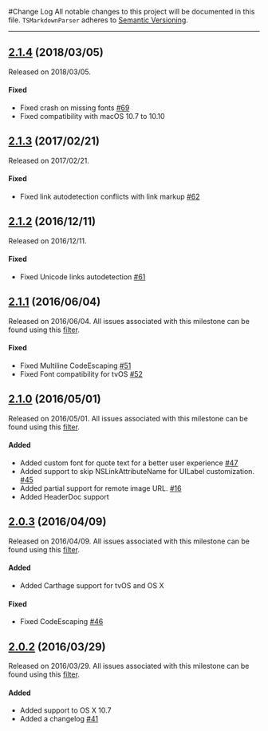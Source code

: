#Change Log
All notable changes to this project will be documented in this file.
`TSMarkdownParser` adheres to [Semantic Versioning](http://semver.org/).

--- 

## [2.1.4](https://github.com/laptobbe/TSMarkdownParser/releases/tag/2.1.4) (2018/03/05)
Released on 2018/03/05.

#### Fixed
* Fixed crash on missing fonts [#69](https://github.com/laptobbe/TSMarkdownParser/issues/69)
* Fixed compatibility with macOS 10.7 to 10.10


## [2.1.3](https://github.com/laptobbe/TSMarkdownParser/releases/tag/2.1.3) (2017/02/21)
Released on 2017/02/21.

#### Fixed
* Fixed link autodetection conflicts with link markup [#62](https://github.com/laptobbe/TSMarkdownParser/issues/62)


## [2.1.2](https://github.com/laptobbe/TSMarkdownParser/releases/tag/2.1.2) (2016/12/11)
Released on 2016/12/11.

#### Fixed
* Fixed Unicode links autodetection [#61](https://github.com/laptobbe/TSMarkdownParser/pull/61)


## [2.1.1](https://github.com/laptobbe/TSMarkdownParser/releases/tag/2.1.1) (2016/06/04)
Released on 2016/06/04. All issues associated with this milestone can be found using this [filter](https://github.com/laptobbe/TSMarkdownParser/issues?q=milestone%3A2.1.1+is%3Aclosed).

#### Fixed
* Fixed Multiline CodeEscaping [#51](https://github.com/laptobbe/TSMarkdownParser/issues/51)
* Fixed Font compatibility for tvOS [#52](https://github.com/laptobbe/TSMarkdownParser/issues/52)


## [2.1.0](https://github.com/laptobbe/TSMarkdownParser/releases/tag/2.1.0) (2016/05/01)
Released on 2016/05/01. All issues associated with this milestone can be found using this [filter](https://github.com/laptobbe/TSMarkdownParser/issues?q=milestone%3A2.1.0+is%3Aclosed).

#### Added
* Added custom font for quote text for a better user experience [#47](https://github.com/laptobbe/TSMarkdownParser/pull/47)
* Added support to skip NSLinkAttributeName for UILabel customization. [#45](https://github.com/laptobbe/TSMarkdownParser/issues/45)
* Added partial support for remote image URL. [#16](https://github.com/laptobbe/TSMarkdownParser/issues/16)
* Added HeaderDoc support


## [2.0.3](https://github.com/laptobbe/TSMarkdownParser/releases/tag/2.0.3) (2016/04/09)
Released on 2016/04/09. All issues associated with this milestone can be found using this [filter](https://github.com/laptobbe/TSMarkdownParser/issues?q=milestone%3A2.0.3+is%3Aclosed).

#### Added
* Added Carthage support for tvOS and OS X

#### Fixed
* Fixed CodeEscaping [#46](https://github.com/laptobbe/TSMarkdownParser/issues/46)


## [2.0.2](https://github.com/laptobbe/TSMarkdownParser/releases/tag/2.0.2) (2016/03/29)
Released on 2016/03/29. All issues associated with this milestone can be found using this [filter](https://github.com/laptobbe/TSMarkdownParser/issues?q=milestone%3A2.0.2+is%3Aclosed).

#### Added
* Added support to OS X 10.7
* Added a changelog [#41](https://github.com/laptobbe/TSMarkdownParser/issues/41)
